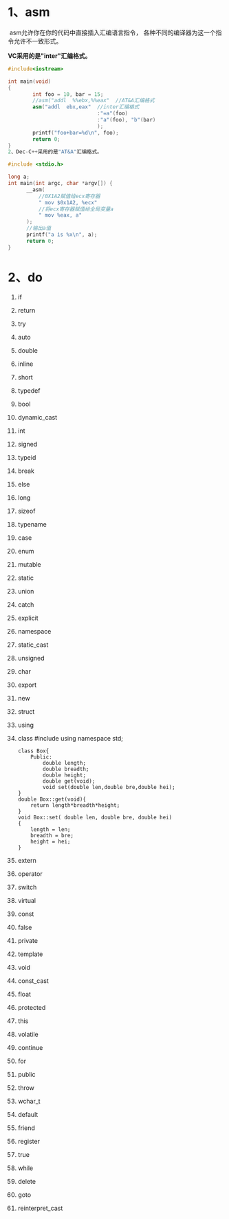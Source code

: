 # **1、asm**

​	  asm允许你在你的代码中直接插入汇编语言指令， 各种不同的编译器为这一个指令允许不一致形式。

**VC采用的是"inter"汇编格式。**

```c++
#include<iostream>

int main(void)
{
        int foo = 10, bar = 15;
        //asm("addl  %%ebx,%%eax"  //AT&A汇编格式 
        asm("addl  ebx,eax"  //inter汇编格式 
                             :"=a"(foo)
                             :"a"(foo), "b"(bar)
                             );
        printf("foo+bar=%d\n", foo);
        return 0;
}
2、Dec-C++采用的是"AT&A"汇编格式。

#include <stdio.h>

long a;
int main(int argc, char *argv[]) {
      __asm(
          //0X1A2赋值给ecx寄存器
          " mov $0x1A2, %ecx"
          //将ecx寄存器赋值给全局变量a
          " mov %eax, a"
      );
      //输出a值
      printf("a is %x\n", a);
      return 0;
}
```

# 2、do





1. if
2. return
3. try
4. auto
5. double
6. inline
7. short
8. typedef
9. bool
10. dynamic_cast
11. int
12. signed
13. typeid
14. break
15. else
16. long
17. sizeof
18. typename
19. case
20. enum
21. mutable
22. static
23. union
24. catch
25. explicit
26. namespace
27. static_cast
28. unsigned
29. char
30. export
31. new
32. struct
33. using
34. class
       	#include<iostream>
       	using namespace std;
       	
       	class Box{
       		Public:
       			double length;
       			double breadth;
       			double height;
       			double get(void);
       			void set(double len,double bre,double hei);
       	}
       	double Box::get(void){
       		return length*breadth*height;
       	}
       	void Box::set( double len, double bre, double hei)
       	{
       		length = len;
       		breadth = bre;
       		height = hei;
       	}

35. extern
36. operator
37. switch
38. virtual
39. const
40. false
41. private
42. template
43. void
44. const_cast
45. float
46. protected
47. this
48. volatile
49. continue
50. for
51. public
52. throw
53. wchar_t
54. default
55. friend
56. register
57. true
58. while
59. delete
60. goto
61. reinterpret_cast
